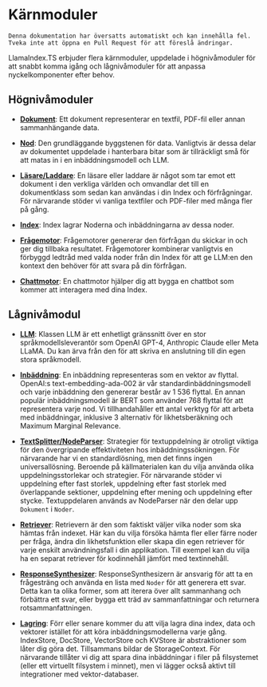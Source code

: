 # Kärnmoduler

`Denna dokumentation har översatts automatiskt och kan innehålla fel. Tveka inte att öppna en Pull Request för att föreslå ändringar.`

LlamaIndex.TS erbjuder flera kärnmoduler, uppdelade i högnivåmoduler för att snabbt komma igång och lågnivåmoduler för att anpassa nyckelkomponenter efter behov.

## Högnivåmoduler

- [**Dokument**](./high_level/documents_and_nodes.md): Ett dokument representerar en textfil, PDF-fil eller annan sammanhängande data.

- [**Nod**](./high_level/documents_and_nodes.md): Den grundläggande byggstenen för data. Vanligtvis är dessa delar av dokumentet uppdelade i hanterbara bitar som är tillräckligt små för att matas in i en inbäddningsmodell och LLM.

- [**Läsare/Laddare**](./high_level/data_loader.md): En läsare eller laddare är något som tar emot ett dokument i den verkliga världen och omvandlar det till en dokumentklass som sedan kan användas i din Index och förfrågningar. För närvarande stöder vi vanliga textfiler och PDF-filer med många fler på gång.

- [**Index**](./high_level/data_index.md): Index lagrar Noderna och inbäddningarna av dessa noder.

- [**Frågemotor**](./high_level/query_engine.md): Frågemotorer genererar den förfrågan du skickar in och ger dig tillbaka resultatet. Frågemotorer kombinerar vanligtvis en förbyggd ledtråd med valda noder från din Index för att ge LLM:en den kontext den behöver för att svara på din förfrågan.

- [**Chattmotor**](./high_level/chat_engine.md): En chattmotor hjälper dig att bygga en chattbot som kommer att interagera med dina Index.

## Lågnivåmodul

- [**LLM**](./low_level/llm.md): Klassen LLM är ett enhetligt gränssnitt över en stor språkmodellsleverantör som OpenAI GPT-4, Anthropic Claude eller Meta LLaMA. Du kan ärva från den för att skriva en anslutning till din egen stora språkmodell.

- [**Inbäddning**](./low_level/embedding.md): En inbäddning representeras som en vektor av flyttal. OpenAI:s text-embedding-ada-002 är vår standardinbäddningsmodell och varje inbäddning den genererar består av 1 536 flyttal. En annan populär inbäddningsmodell är BERT som använder 768 flyttal för att representera varje nod. Vi tillhandahåller ett antal verktyg för att arbeta med inbäddningar, inklusive 3 alternativ för likhetsberäkning och Maximum Marginal Relevance.

- [**TextSplitter/NodeParser**](./low_level/node_parser.md): Strategier för textuppdelning är otroligt viktiga för den övergripande effektiviteten hos inbäddningssökningen. För närvarande har vi en standardlösning, men det finns ingen universallösning. Beroende på källmaterialen kan du vilja använda olika uppdelningsstorlekar och strategier. För närvarande stöder vi uppdelning efter fast storlek, uppdelning efter fast storlek med överlappande sektioner, uppdelning efter mening och uppdelning efter stycke. Textuppdelaren används av NodeParser när den delar upp `Dokument` i `Noder`.

- [**Retriever**](./low_level/retriever.md): Retrievern är den som faktiskt väljer vilka noder som ska hämtas från indexet. Här kan du vilja försöka hämta fler eller färre noder per fråga, ändra din likhetsfunktion eller skapa din egen retriever för varje enskilt användningsfall i din applikation. Till exempel kan du vilja ha en separat retriever för kodinnehåll jämfört med textinnehåll.

- [**ResponseSynthesizer**](./low_level/response_synthesizer.md): ResponseSynthesizern är ansvarig för att ta en frågesträng och använda en lista med `Noder` för att generera ett svar. Detta kan ta olika former, som att iterera över allt sammanhang och förbättra ett svar, eller bygga ett träd av sammanfattningar och returnera rotsammanfattningen.

- [**Lagring**](./low_level/storage.md): Förr eller senare kommer du att vilja lagra dina index, data och vektorer istället för att köra inbäddningsmodellerna varje gång. IndexStore, DocStore, VectorStore och KVStore är abstraktioner som låter dig göra det. Tillsammans bildar de StorageContext. För närvarande tillåter vi dig att spara dina inbäddningar i filer på filsystemet (eller ett virtuellt filsystem i minnet), men vi lägger också aktivt till integrationer med vektor-databaser.
